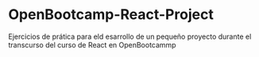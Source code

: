 # OpenBootcamp-React-Project
Ejercicios de prática para eld esarrollo de un pequeño proyecto durante el transcurso del curso de React en OpenBootcammp
